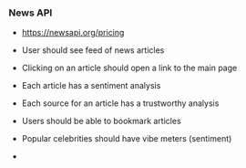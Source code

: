 ### News API
- https://newsapi.org/pricing

- User should see feed of news articles
- Clicking on an article should open a link to the main page
- Each article has a sentiment analysis
- Each source for an article has a trustworthy analysis
- Users should be able to bookmark articles
- Popular celebrities should have vibe meters (sentiment)
- 
